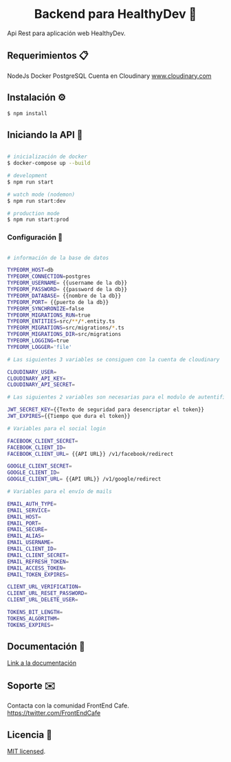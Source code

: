 
<h1 align="center"> Backend para HealthyDev 💪</h1>


 Api Rest para aplicación web HealthyDev.

## Requerimientos 📋

NodeJs
Docker
PostgreSQL
Cuenta en Cloudinary www.cloudinary.com

## Instalación ⚙️

```bash
$ npm install
```

## Iniciando la API 🚀

```bash

# inicialización de docker
$ docker-compose up --build

# development
$ npm run start

# watch mode (nodemon)
$ npm run start:dev

# production mode
$ npm run start:prod
```

### Configuración 🔧

```bash

# información de la base de datos

TYPEORM_HOST=db
TYPEORM_CONNECTION=postgres
TYPEORM_USERNAME= {{username de la db}}
TYPEORM_PASSWORD= {{password de la db}}
TYPEORM_DATABASE= {{nombre de la db}}
TYPEORM_PORT= {{puerto de la db}}
TYPEORM_SYNCHRONIZE=false
TYPEORM_MIGRATIONS_RUN=true
TYPEORM_ENTITIES=src/**/*.entity.ts
TYPEORM_MIGRATIONS=src/migrations/*.ts
TYPEORM_MIGRATIONS_DIR=src/migrations
TYPEORM_LOGGING=true
TYPEORM_LOGGER='file'

# Las siguientes 3 variables se consiguen con la cuenta de cloudinary

CLOUDINARY_USER=
CLOUDINARY_API_KEY=
CLOUDINARY_API_SECRET=

# Las siguientes 2 variables son necesarias para el modulo de autentificacion

JWT_SECRET_KEY={{Texto de seguridad para desencriptar el token}}
JWT_EXPIRES={{Tiempo que dura el token}}

# Variables para el social login

FACEBOOK_CLIENT_SECRET=
FACEBOOK_CLIENT_ID=
FACEBOOK_CLIENT_URL= {{API URL}} /v1/facebook/redirect

GOOGLE_CLIENT_SECRET=
GOOGLE_CLIENT_ID=
GOOGLE_CLIENT_URL= {{API URL}} /v1/google/redirect

# Variables para el envío de mails

EMAIL_AUTH_TYPE=
EMAIL_SERVICE=
EMAIL_HOST=
EMAIL_PORT=
EMAIL_SECURE=
EMAIL_ALIAS=
EMAIL_USERNAME=
EMAIL_CLIENT_ID=
EMAIL_CLIENT_SECRET=
EMAIL_REFRESH_TOKEN=
EMAIL_ACCESS_TOKEN=
EMAIL_TOKEN_EXPIRES=

CLIENT_URL_VERIFICATION=
CLIENT_URL_RESET_PASSWORD=
CLIENT_URL_DELETE_USER=

TOKENS_BIT_LENGTH=
TOKENS_ALGORITHM=
TOKENS_EXPIRES=

```

## Documentación 📖

[Link a la documentación](docs/Documentation.md)

## Soporte ✉️

Contacta con la comunidad FrontEnd Cafe. https://twitter.com/FrontEndCafe

## Licencia 📄

  [MIT licensed](LICENSE).
